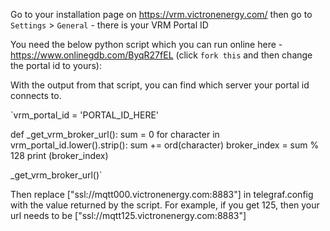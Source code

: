 Go to your installation page on https://vrm.victronenergy.com/ then go to `Settings` > `General` - there is your VRM Portal ID

You need the below python script which you can run online here - https://www.onlinegdb.com/ByqR27fEL (click `fork this` and then change the portal id to yours):

With the output from that script, you can find which server your portal id connects to.

`vrm_portal_id = 'PORTAL_ID_HERE'

def _get_vrm_broker_url():
    sum = 0
    for character in vrm_portal_id.lower().strip():
        sum += ord(character)
    broker_index = sum % 128
    print (broker_index)
    
    
_get_vrm_broker_url()`

Then replace ["ssl://mqtt000.victronenergy.com:8883"] in telegraf.config with the value returned by the script. For example, if you get 125, then your url needs to be ["ssl://mqtt125.victronenergy.com:8883"]
